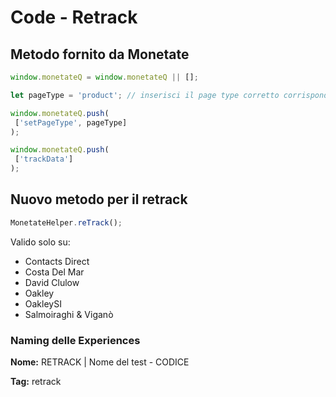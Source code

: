 # Code - Retrack

## Metodo fornito da Monetate 

```jsx
window.monetateQ = window.monetateQ || []; 

let pageType = 'product'; // inserisci il page type corretto corrispondente alla opagina

window.monetateQ.push(
 ['setPageType', pageType]
);

window.monetateQ.push(
 ['trackData']
);
```

## Nuovo metodo per il retrack

```jsx
MonetateHelper.reTrack();
```

Valido solo su:

- Contacts Direct
- Costa Del Mar
- David Clulow
- Oakley
- OakleySI
- Salmoiraghi & Viganò

### Naming delle Experiences

**Nome:** RETRACK | Nome del test - CODICE

**Tag:** retrack